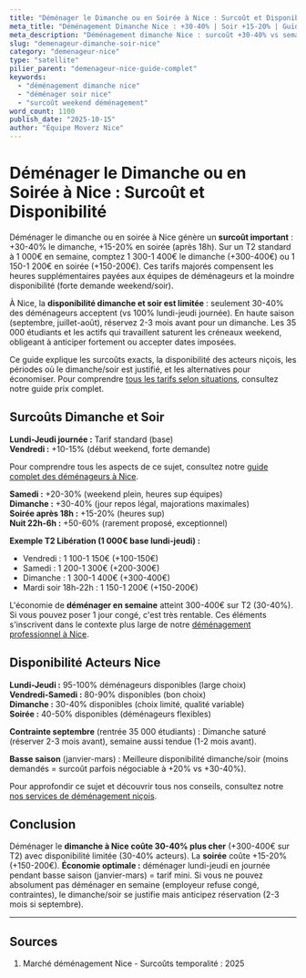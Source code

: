 ```yaml
---
title: "Déménager le Dimanche ou en Soirée à Nice : Surcoût et Disponibilité"
meta_title: "Déménagement Dimanche Nice : +30-40% | Soir +15-20% | Guide 2025"
meta_description: "Déménagement dimanche Nice : surcoût +30-40% vs semaine. Soir +15-20%. Disponibilité limitée. Économie 200-400€ en déménageant lundi-jeudi. Guide."
slug: "demenageur-dimanche-soir-nice"
category: "demenageur-nice"
type: "satellite"
pilier_parent: "demenageur-nice-guide-complet"
keywords:
  - "déménagement dimanche nice"
  - "déménager soir nice"
  - "surcoût weekend déménagement"
word_count: 1100
publish_date: "2025-10-15"
author: "Équipe Moverz Nice"
---
```


# Déménager le Dimanche ou en Soirée à Nice : Surcoût et Disponibilité

Déménager le dimanche ou en soirée à Nice génère un **surcoût important** : +30-40% le dimanche, +15-20% en soirée (après 18h). Sur un T2 standard à 1 000€ en semaine, comptez 1 300-1 400€ le dimanche (+300-400€) ou 1 150-1 200€ en soirée (+150-200€). Ces tarifs majorés compensent les heures supplémentaires payées aux équipes de déménageurs et la moindre disponibilité (forte demande weekend/soir).

À Nice, la **disponibilité dimanche et soir est limitée** : seulement 30-40% des déménageurs acceptent (vs 100% lundi-jeudi journée). En haute saison (septembre, juillet-août), réservez 2-3 mois avant pour un dimanche. Les 35 000 étudiants et les actifs qui travaillent saturent les créneaux weekend, obligeant à anticiper fortement ou accepter dates imposées.

Ce guide explique les surcoûts exacts, la disponibilité des acteurs niçois, les périodes où le dimanche/soir est justifié, et les alternatives pour économiser. Pour comprendre [tous les tarifs selon situations](/blog/demenageur/prix-demenageur-nice-2025), consultez notre guide prix complet.

## Surcoûts Dimanche et Soir

**Lundi-Jeudi journée :** Tarif standard (base)  
**Vendredi :** +10-15% (début weekend, forte demande)  

Pour comprendre tous les aspects de ce sujet, consultez notre [guide complet des déménageurs à Nice](/blog/demenageur/demenageur-nice-guide-complet).

**Samedi :** +20-30% (weekend plein, heures sup équipes)  
**Dimanche :** +30-40% (jour repos légal, majorations maximales)  
**Soirée après 18h :** +15-20% (heures sup)  
**Nuit 22h-6h :** +50-60% (rarement proposé, exceptionnel)

**Exemple T2 Libération (1 000€ base lundi-jeudi) :**
- Vendredi : 1 100-1 150€ (+100-150€)
- Samedi : 1 200-1 300€ (+200-300€)
- Dimanche : 1 300-1 400€ (+300-400€)
- Mardi soir 18h-22h : 1 150-1 200€ (+150-200€)

L'économie de **déménager en semaine** atteint 300-400€ sur T2 (30-40%). Si vous pouvez poser 1 jour congé, c'est très rentable. Ces éléments s'inscrivent dans le contexte plus large de notre [déménagement professionnel à Nice](/blog/demenageur/demenageur-nice-guide-complet).

## Disponibilité Acteurs Nice

**Lundi-Jeudi :** 95-100% déménageurs disponibles (large choix)  
**Vendredi-Samedi :** 80-90% disponibles (bon choix)  
**Dimanche :** 30-40% disponibles (choix limité, qualité variable)  
**Soirée :** 40-50% disponibles (déménageurs flexibles)

**Contrainte septembre** (rentrée 35 000 étudiants) : Dimanche saturé (réserver 2-3 mois avant), semaine aussi tendue (1-2 mois avant).

**Basse saison** (janvier-mars) : Meilleure disponibilité dimanche/soir (moins demandés = surcoût parfois négociable à +20% vs +30-40%).


Pour approfondir ce sujet et découvrir tous nos conseils, consultez notre [nos services de déménagement niçois](/blog/demenageur/demenageur-nice-guide-complet).

## Conclusion

Déménager le **dimanche à Nice coûte 30-40% plus cher** (+300-400€ sur T2) avec disponibilité limitée (30-40% acteurs). La **soirée** coûte +15-20% (+150-200€). **Économie optimale :** déménager lundi-jeudi en journée pendant basse saison (janvier-mars) = tarif mini. Si vous ne pouvez absolument pas déménager en semaine (employeur refuse congé, contraintes), le dimanche/soir se justifie mais anticipez réservation (2-3 mois si septembre).

---

## Sources

1. Marché déménagement Nice - Surcoûts temporalité : 2025


